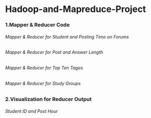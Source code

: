 Hadoop-and-Mapreduce-Project
============================
### 1.Mapper & Reducer Code

###### Mapper & Reducer for Student and Posting Time on Forums

###### Mapper & Reducer for Post and Answer Length

###### Mapper & Reducer for Top Ten Tages

###### Mapper & Reducer for Study Groups

### 2.Visualization for Reducer Output

###### Student ID and Post Hour







